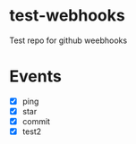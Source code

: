 test-webhooks
=============

Test repo for github weebhooks

Events
======

- [x] ping
- [x] star
- [x] commit
- [x] test2
